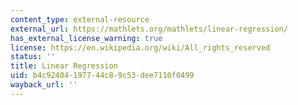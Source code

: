 ```yaml
---
content_type: external-resource
external_url: https://mathlets.org/mathlets/linear-regression/
has_external_license_warning: true
license: https://en.wikipedia.org/wiki/All_rights_reserved
status: ''
title: Linear Regression
uid: b4c92404-1977-44c8-9c53-dee7110f0499
wayback_url: ''
---
```

